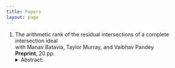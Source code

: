 ```yaml
---
title: Papers
layout: page
---
```


1. The arithmetic rank of the residual intersections of a complete intersection ideal <br>
   with Manav Batavia, Taylor Murray, and Vaibhav Pandey <br>
   **Preprint**, 20 pp. <details><summary>Abstract:</summary> The arithmetic rank of an ideal in a polynomial ring over an algebraically closed field is the smallest number of equations needed to define its vanishing locus set-theoretically. We determine the arithmetic rank of the generic m-residual intersection of an ideal generated by n indeterminates for all m ≥ n and in every characteristic. We further give an explicit description of its set-theoretic generators. Our main result provides a sharp upper bound for the arithmetic rank of any residual intersection of a complete intersection ideal in any Noetherian local ring. In particular, given a complete intersection ideal of height at least two, any of its generic residual intersections—including its generic link— fails to be a set-theoretic complete intersection in characteristic zero. </details>

  
